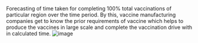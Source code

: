 Forecasting of time taken for completing 100% total vaccinations of particular region over the time period.
By this, vaccine manufacturing companies get to know the prior requirements of vaccine which helps to produce the vaccines in large scale and complete the vaccination drive with in calculated time.
![image](https://github.com/user-attachments/assets/005138b1-a272-4311-a32e-e0462e582c78)
